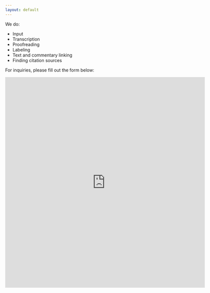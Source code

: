 ```yaml
---
layout: default
---
```


We do:
- Input
- Transcription
- Proofreading
- Labeling
- Text and commentary linking
- Finding citation sources

For inquiries, please fill out the form below:

 <iframe src="https://docs.google.com/forms/d/e/1FAIpQLSc8AXo4BaCCzuBj2Jg2GPnvlvM0MfiDLFqdIEId2LBLOo2Q5Q/viewform?embedded=true" width="640" height="674" frameborder="0" marginheight="0" marginwidth="0">Loading…</iframe>
